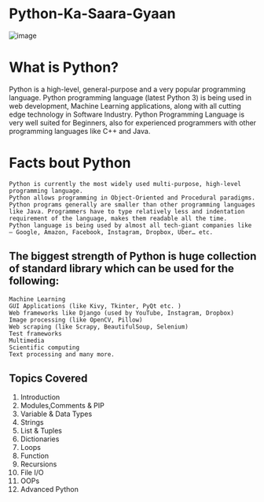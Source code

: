 # Python-Ka-Saara-Gyaan
<!-- BASICS TO ADVANCED..    Let's Start Learning.. -->

![image](https://user-images.githubusercontent.com/68092947/155268583-d4a90b42-d187-4d8f-910d-3cabb7f18e36.png)

# What is Python?
Python is a high-level, general-purpose and a very popular programming language. Python programming language (latest Python 3) is being used in web development, Machine Learning applications, along with all cutting edge technology in Software Industry. Python Programming Language is very well suited for Beginners, also for experienced programmers with other programming languages like C++ and Java.

# Facts bout Python
    Python is currently the most widely used multi-purpose, high-level programming language.
    Python allows programming in Object-Oriented and Procedural paradigms.
    Python programs generally are smaller than other programming languages like Java. Programmers have to type relatively less and indentation requirement of the language, makes them readable all the time.
    Python language is being used by almost all tech-giant companies like – Google, Amazon, Facebook, Instagram, Dropbox, Uber… etc.


## The biggest strength of Python is huge collection of standard library which can be used for the following:

    Machine Learning
    GUI Applications (like Kivy, Tkinter, PyQt etc. )
    Web frameworks like Django (used by YouTube, Instagram, Dropbox)
    Image processing (like OpenCV, Pillow)
    Web scraping (like Scrapy, BeautifulSoup, Selenium)
    Test frameworks
    Multimedia
    Scientific computing
    Text processing and many more.


## Topics Covered
   1. Introduction
   2. Modules,Comments & PIP
   3. Variable & Data Types
   4. Strings
   5. List & Tuples
   6. Dictionaries
   7. Loops
   8. Function
   9. Recursions
   10. File I/O
   11. OOPs
   12. Advanced Python
